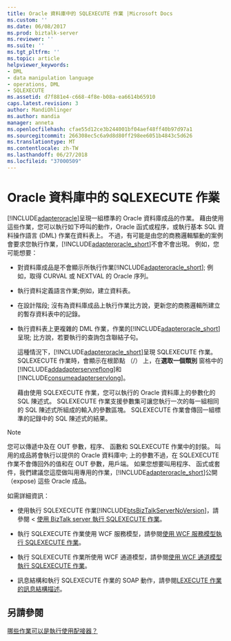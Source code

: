 ```yaml
---
title: Oracle 資料庫中的 SQLEXECUTE 作業 |Microsoft Docs
ms.custom: ''
ms.date: 06/08/2017
ms.prod: biztalk-server
ms.reviewer: ''
ms.suite: ''
ms.tgt_pltfrm: ''
ms.topic: article
helpviewer_keywords:
- DML
- data manipulation language
- operations, DML
- SQLEXECUTE
ms.assetid: d7f881e4-c668-4f8e-b08a-ea6614b65910
caps.latest.revision: 3
author: MandiOhlinger
ms.author: mandia
manager: anneta
ms.openlocfilehash: cfae55d12ce3b244001bf04aef48ff40b97d97a1
ms.sourcegitcommit: 266308ec5c6a9d8d80ff298ee6051b4843c5d626
ms.translationtype: MT
ms.contentlocale: zh-TW
ms.lasthandoff: 06/27/2018
ms.locfileid: "37000509"
---
```

# <a name="sqlexecute-operation-in-oracle-database"></a>Oracle 資料庫中的 SQLEXECUTE 作業
[!INCLUDE[adapteroracle](../../includes/adapteroracle-md.md)]呈現一組標準的 Oracle 資料庫成品的作業。 藉由使用這些作業，您可以執行如下呼叫的動作，Oracle 函式或程序，或執行基本 SQL 資料操作語言 (DML) 作業在資料表上。 不過，有可能是由您的商務邏輯驅動的案例會要求您執行作業，[!INCLUDE[adapteroracle_short](../../includes/adapteroracle-short-md.md)]不會不會出現。 例如，您可能想要：  
  
- 對資料庫成品是不會顯示所執行作業[!INCLUDE[adapteroracle_short](../../includes/adapteroracle-short-md.md)]; 例如，取得 CURVAL 或 NEXTVAL 的 Oracle 序列。  
  
- 執行資料定義語言作業;例如，建立資料表。  
  
- 在設計階段; 沒有為資料庫成品上執行作業比方說，更新您的商務邏輯所建立的暫存資料表中的記錄。  
  
- 執行資料表上更複雜的 DML 作業，作業的[!INCLUDE[adapteroracle_short](../../includes/adapteroracle-short-md.md)]呈現; 比方說，若要執行的查詢包含聯結子句。  
  
  這種情況下，[!INCLUDE[adapteroracle_short](../../includes/adapteroracle-short-md.md)]呈現 SQLEXECUTE 作業。 SQLEXECUTE 作業時，會顯示在根節點 （/） 上，在**選取一個類別** 窗格中的[!INCLUDE[addadapterservreflong](../../includes/addadapterservreflong-md.md)]和[!INCLUDE[consumeadapterservlong](../../includes/consumeadapterservlong-md.md)]。  
  
  藉由使用 SQLEXECUTE 作業，您可以執行的 Oracle 資料庫上的參數化的 SQL 陳述式。 SQLEXECUTE 作業支援參數集可讓您執行一次的每一組相同的 SQL 陳述式所組成的輸入的參數區塊。 SQLEXECUTE 作業會傳回一組標準的記錄中的 SQL 陳述式的結果。  
  
> [!NOTE]
>  您可以傳遞中及在 OUT 參數，程序、 函數和 SQLEXECUTE 作業中的封裝。 叫用的成品將會執行以提供的 Oracle 資料庫中; 上的參數不過，在 SQLEXECUTE 作業不會傳回外的值和在 OUT 參數，用戶端。 如果您想要叫用程序、 函式或套件，我們建議您這麼做叫用專用的作業，[!INCLUDE[adapteroracle_short](../../includes/adapteroracle-short-md.md)]公開 （expose) 這些 Oracle 成品。  
  
 如需詳細資訊：  
  
- 使用執行 SQLEXECUTE 作業[!INCLUDE[btsBizTalkServerNoVersion](../../includes/btsbiztalkservernoversion-md.md)]，請參閱 <<c2> [ 使用 BizTalk server 執行 SQLEXECUTE 作業](../../adapters-and-accelerators/adapter-oracle-database/run-sqlexecute-operation-in-oracle-database-using-biztalk-server.md)。  
  
- 執行 SQLEXECUTE 作業使用 WCF 服務模型，請參閱[使用 WCF 服務模型執行 SQLEXECUTE 作業](../../adapters-and-accelerators/adapter-oracle-database/run-sqlexecute-operation-in-oracle-database-using-the-wcf-service-model.md)。  
  
- 執行 SQLEXECUTE 作業所使用 WCF 通道模型，請參閱[使用 WCF 通道模型執行 SQLEXECUTE 作業](../../adapters-and-accelerators/adapter-oracle-database/run-a-sqlexecute-operation-in-oracle-database-using-the-wcf-channel-model.md)。  
  
- 訊息結構和執行 SQLEXECUTE 作業的 SOAP 動作，請參閱[LEXECUTE 作業的訊息結構描述](../../adapters-and-accelerators/adapter-oracle-database/message-schemas-for-the-sqlexecute-operation.md)。  
  
## <a name="see-also"></a>另請參閱  
 [哪些作業可以是執行使用配接器？](https://msdn.microsoft.com/library/cc185219(v=bts.10).aspx)